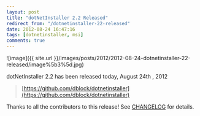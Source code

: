 ```yaml
---
layout: post
title: "dotNetInstaller 2.2 Released"
redirect_from: "/dotnetinstaller-22-released"
date: 2012-08-24 16:47:16
tags: [dotnetinstaller, msi]
comments: true
---
```

![image]({{ site.url }}/images/posts/2012/2012-08-24-dotnetinstaller-22-released/image%5b3%5d.jpg)

dotNetInstaller 2.2 has been released today, August 24th , 2012

> [https://github.com/dblock/dotnetinstaller](https://github.com/dblock/dotnetinstaller)

Thanks to all the contributors to this release! See [CHANGELOG](https://github.com/dblock/dotnetinstaller/blob/master/CHANGELOG.md) for details.

